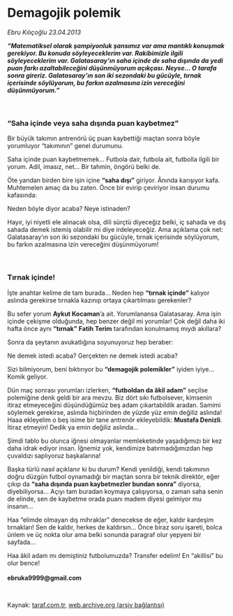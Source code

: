 # Demagojik polemik

*Ebru Kılıçoğlu 23.04.2013*

<div class="yazi"><p><b><i>“Matematiksel olarak şampiyonluk şansımız var ama mantıklı konuşmak gerekiyor. Bu konuda söyleyeceklerim var. Rakibimizle ilgili söyleyeceklerim var. Galatasaray’ın saha içinde de saha dışında da yedi puan farkı azaltabileceğini düşünmüyorum açıkçası. Neyse... O tarafa sonra gireriz. Galatasaray’ın son iki sezondaki bu gücüyle, tırnak içerisinde söylüyorum, bu farkın azalmasına izin vereceğini düşünmüyorum.”<br/><br/><br/></i></b></p>
<h3>“Saha içinde veya saha dışında puan kaybetmez”</h3>
<p>Bir büyük takımın antrenörü üç puan kaybettiği maçtan sonra böyle yorumluyor “takımının” genel durumunu. </p>
<p>Saha içinde puan kaybetmemek... Futbola dair, futbola ait, futbolla ilgili bir yorum. Adil, imasız, net... Bir tahmin, öngörü belki de. </p>
<p>Öte yandan birden bire işin içine <b>“saha dışı”</b> giriyor. Ânında karışıyor kafa. Muhtemelen amaç da bu zaten. Önce bir evirip çeviriyor insan durumu kafasında: </p>
<p>Neden böyle diyor acaba? Neye istinaden? </p>
<p>Hayır, iyi niyetli ele alınacak olsa, dili sürçtü diyeceğiz belki, iç sahada ve dış sahada demek istemiş olabilir mi diye irdeleyeceğiz. Ama açıklama çok net: Galatasaray’ın son iki sezondaki bu gücüyle, tırnak içerisinde söylüyorum, bu farkın azalmasına izin vereceğini düşünmüyorum!<br/><br/><br/></p>
<h3>Tırnak içinde!</h3>
<p>İşte anahtar kelime de tam burada... Neden hep <b>“tırnak içinde”</b> kalıyor aslında gerekirse tırnakla kazınıp ortaya çıkartılması gerekenler? </p>
<p>Bu sefer yorum <b>Aykut Kocaman</b>’a ait. Yorumlanansa Galatasaray. Ama işin içinde çekişme olduğunda, hep benzer değil mi yorumlar! Çok değil daha iki hafta önce aynı <b>“tırnak”</b> <b>Fatih Terim</b> tarafından konulmamış mıydı akıllara? </p>
<p>Sonra da şeytanın avukatlığına soyunuyoruz hep beraber:</p>
<p>Ne demek istedi acaba? Gerçekten ne demek istedi acaba?</p>
<p>Sizi bilmiyorum, beni bıktırıyor bu <b>“demagojik polemikler”</b> iyiden iyiye... Komik geliyor. </p>
<p>Dün maç sonrası yorumları izlerken, <b>“futboldan da âkil adam”</b> seçilse polemiğine denk geldi bir ara mevzu. Biz dört sıkı futbolsever, kimsenin itiraz etmeyeceğini düşündüğümüz beş adam çıkartabildik aradan. Samimi söylemek gerekirse, aslında hiçbirinden de yüzde yüz emin değiliz aslında! Haaa ekleyelim o beş isime bir tane antrenör ekleyebildik: <b>Mustafa Denizli</b>. İtiraz etmeyin! Dedik ya emin değiliz aslında... </p>
<p>Şimdi tablo bu olunca iğnesi olmayanlar memleketinde yaşadığımızı bir kez daha idrak ediyor insan. İğnemiz yok, kendimize batırmadığımızdan hep çuvaldızı saplıyoruz başkalarına! </p>
<p>Başka türlü nasıl açıklanır ki bu durum? Kendi yenildiği, kendi takımının doğru düzgün futbol oynamadığı bir maçtan sonra bir teknik direktör, eğer çıkıp da <b>“saha dışında puan kaybetmezler bundan sonra”</b> diyorsa, diyebiliyorsa... Açıyı tam buradan koymaya çalışıyorsa, o zaman saha senin de elinde, sen de kaybetme orada puanı madem diyesi gelmiyor mu insanın... </p>
<p>Haa “elimde olmayan dış mihraklar” denecekse de eğer, kaldır kardeşim tırnakları! Sen de kaldır, herkes de kaldırsın... Önce biraz soru işareti, bolca ünlem ve üç nokta olur ama belki sonunda paragraf olur yepyeni bir sayfada... </p>
<p>Haa âkil adam mı demiştiniz futbolumuzda? Transfer edelim! En “akillisi” bu olur bence!<br/><br/><b>ebruka9999@gmail.com</b></p>
<p> </p>
</div>

Kaynak: [taraf.com.tr](http://www.taraf.com.tr/ebru-kilicoglu/makale-demagojik-polemik.htm), [web.archive.org (arşiv bağlantısı)](http://web.archive.org/web/20131107111458/http://www.taraf.com.tr/ebru-kilicoglu/makale-demagojik-polemik.htm)
